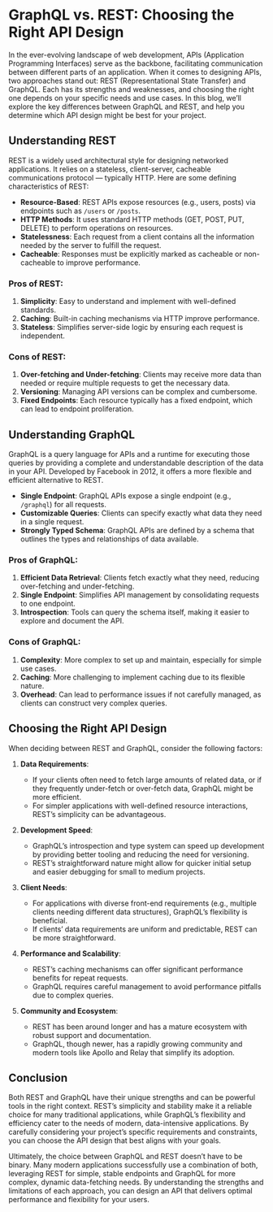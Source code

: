 # GraphQL vs. REST: Choosing the Right API Design

In the ever-evolving landscape of web development, APIs (Application Programming Interfaces) serve as the backbone, facilitating communication between different parts of an application. When it comes to designing APIs, two approaches stand out: REST (Representational State Transfer) and GraphQL. Each has its strengths and weaknesses, and choosing the right one depends on your specific needs and use cases. In this blog, we’ll explore the key differences between GraphQL and REST, and help you determine which API design might be best for your project.

## Understanding REST

REST is a widely used architectural style for designing networked applications. It relies on a stateless, client-server, cacheable communications protocol — typically HTTP. Here are some defining characteristics of REST:

- **Resource-Based**: REST APIs expose resources (e.g., users, posts) via endpoints such as `/users` or `/posts`.
- **HTTP Methods**: It uses standard HTTP methods (GET, POST, PUT, DELETE) to perform operations on resources.
- **Statelessness**: Each request from a client contains all the information needed by the server to fulfill the request.
- **Cacheable**: Responses must be explicitly marked as cacheable or non-cacheable to improve performance.

### Pros of REST:
1. **Simplicity**: Easy to understand and implement with well-defined standards.
2. **Caching**: Built-in caching mechanisms via HTTP improve performance.
3. **Stateless**: Simplifies server-side logic by ensuring each request is independent.

### Cons of REST:
1. **Over-fetching and Under-fetching**: Clients may receive more data than needed or require multiple requests to get the necessary data.
2. **Versioning**: Managing API versions can be complex and cumbersome.
3. **Fixed Endpoints**: Each resource typically has a fixed endpoint, which can lead to endpoint proliferation.

## Understanding GraphQL

GraphQL is a query language for APIs and a runtime for executing those queries by providing a complete and understandable description of the data in your API. Developed by Facebook in 2012, it offers a more flexible and efficient alternative to REST.

- **Single Endpoint**: GraphQL APIs expose a single endpoint (e.g., `/graphql`) for all requests.
- **Customizable Queries**: Clients can specify exactly what data they need in a single request.
- **Strongly Typed Schema**: GraphQL APIs are defined by a schema that outlines the types and relationships of data available.

### Pros of GraphQL:
1. **Efficient Data Retrieval**: Clients fetch exactly what they need, reducing over-fetching and under-fetching.
2. **Single Endpoint**: Simplifies API management by consolidating requests to one endpoint.
3. **Introspection**: Tools can query the schema itself, making it easier to explore and document the API.

### Cons of GraphQL:
1. **Complexity**: More complex to set up and maintain, especially for simple use cases.
2. **Caching**: More challenging to implement caching due to its flexible nature.
3. **Overhead**: Can lead to performance issues if not carefully managed, as clients can construct very complex queries.

## Choosing the Right API Design

When deciding between REST and GraphQL, consider the following factors:

1. **Data Requirements**:
   - If your clients often need to fetch large amounts of related data, or if they frequently under-fetch or over-fetch data, GraphQL might be more efficient.
   - For simpler applications with well-defined resource interactions, REST’s simplicity can be advantageous.

2. **Development Speed**:
   - GraphQL’s introspection and type system can speed up development by providing better tooling and reducing the need for versioning.
   - REST’s straightforward nature might allow for quicker initial setup and easier debugging for small to medium projects.

3. **Client Needs**:
   - For applications with diverse front-end requirements (e.g., multiple clients needing different data structures), GraphQL’s flexibility is beneficial.
   - If clients’ data requirements are uniform and predictable, REST can be more straightforward.

4. **Performance and Scalability**:
   - REST’s caching mechanisms can offer significant performance benefits for repeat requests.
   - GraphQL requires careful management to avoid performance pitfalls due to complex queries.

5. **Community and Ecosystem**:
   - REST has been around longer and has a mature ecosystem with robust support and documentation.
   - GraphQL, though newer, has a rapidly growing community and modern tools like Apollo and Relay that simplify its adoption.

## Conclusion

Both REST and GraphQL have their unique strengths and can be powerful tools in the right context. REST’s simplicity and stability make it a reliable choice for many traditional applications, while GraphQL’s flexibility and efficiency cater to the needs of modern, data-intensive applications. By carefully considering your project’s specific requirements and constraints, you can choose the API design that best aligns with your goals.

Ultimately, the choice between GraphQL and REST doesn’t have to be binary. Many modern applications successfully use a combination of both, leveraging REST for simple, stable endpoints and GraphQL for more complex, dynamic data-fetching needs. By understanding the strengths and limitations of each approach, you can design an API that delivers optimal performance and flexibility for your users.
